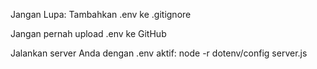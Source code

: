 Jangan Lupa:
Tambahkan .env ke .gitignore

Jangan pernah upload .env ke GitHub

Jalankan server Anda dengan .env aktif:
node -r dotenv/config server.js
